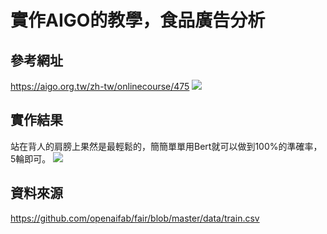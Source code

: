 # 實作AIGO的教學，食品廣告分析

## 參考網址
https://aigo.org.tw/zh-tw/onlinecourse/475
![](https://i.imgur.com/L0jYEF5.png)


## 實作結果
站在背人的肩膀上果然是最輕鬆的，簡簡單單用Bert就可以做到100%的準確率，5輪即可。
![](https://i.imgur.com/HThZaoG.png)

## 資料來源
https://github.com/openaifab/fair/blob/master/data/train.csv